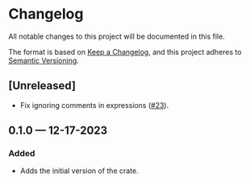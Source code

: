 # Changelog

All notable changes to this project will be documented in this file.

The format is based on [Keep a Changelog](https://keepachangelog.com/en/1.1.0/),
and this project adheres to [Semantic Versioning](https://semver.org/spec/v2.0.0.html).

## [Unreleased]

* Fix ignoring comments in expressions ([#23](https://github.com/stjude-rust-labs/wdl/pull/23)).

## 0.1.0 — 12-17-2023

### Added

* Adds the initial version of the crate.